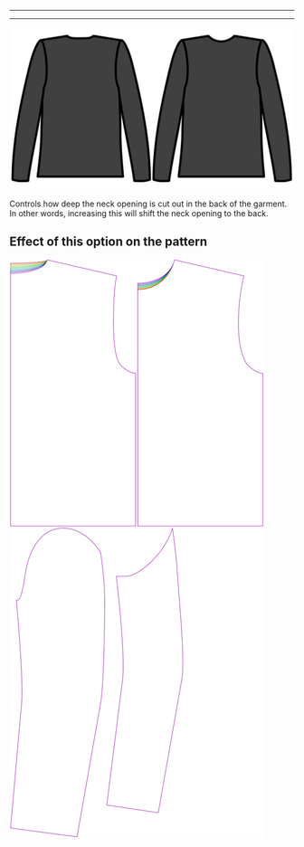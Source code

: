 - - -
- - -

![Ausschnitt im Nacken](backneckcutout.svg)

Controls how deep the neck opening is cut out in the back of the garment. In other words, increasing this will shift the neck opening to the back.


## Effect of this option on the pattern
![This image shows the effect of this option by superimposing several variants that have a different value for this option](bent_backneckcutout_sample.svg "Effect of this option on the pattern")